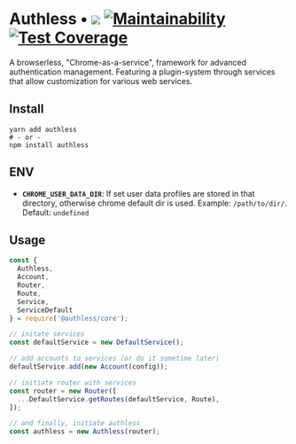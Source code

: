 # Authless • ![](https://github.com/authless/authless-core/workflows/Node.js%20CI/badge.svg) [![Maintainability](https://api.codeclimate.com/v1/badges/26c7d4d131fc816e6ca4/maintainability)](https://codeclimate.com/github/authless/authless-core/maintainability) [![Test Coverage](https://api.codeclimate.com/v1/badges/26c7d4d131fc816e6ca4/test_coverage)](https://codeclimate.com/github/authless/authless-core/test_coverage)

A browserless, "Chrome-as-a-service", framework for advanced authentication
management. Featuring a plugin-system through services that allow
customization for various web services.

## Install

```
yarn add authless
# - or -
npm install authless
```

## ENV

- **`CHROME_USER_DATA_DIR`**: If set user data profiles are stored in that directory, otherwise chrome default dir is used. Example: `/path/to/dir/`. Default: `undefined`

## Usage

```javascript
const {
  Authless,
  Account,
  Router,
  Route,
  Service,
  ServiceDefault
} = require('@authless/core');

// initate services
const defaultService = new DefaultService();

// add accounts to services (or do it sometime later)
defaultService.add(new Account(config));

// initiate router with services
const router = new Router([
  ...DefaultService.getRoutes(defaultService, Route),
]);

// and finally, initiate authless
const authless = new Authless(router);
```
